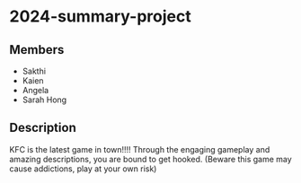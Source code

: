 # 2024-summary-project

## Members

- Sakthi
- Kaien
- Angela
- Sarah Hong


## Description
KFC is the latest game in town!!!! Through the engaging gameplay and amazing descriptions, you are bound to get hooked. (Beware this game may cause addictions, play at your own risk)
